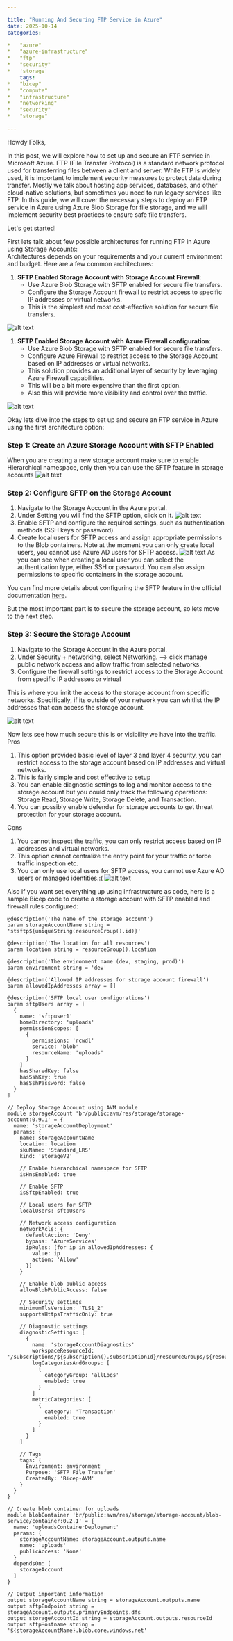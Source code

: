 ```yaml
---

title: "Running And Securing FTP Service in Azure"  
date: 2025-10-14  
categories:

*   "azure"
*   "azure-infrastructure"
*   "ftp"
*   "security"
*   'storage'  
    tags:
*   "bicep"
*   "compute"
*   "infrastructure"
*   "networking"
*   "security"
*   "storage"

---
```


Howdy Folks,

In this post, we will explore how to set up and secure an FTP service in Microsoft Azure. FTP (File Transfer Protocol) is a standard network protocol used for transferring files between a client and server. While FTP is widely used, it is important to implement security measures to protect data during transfer. Mostly we talk about hosting app services, databases, and other cloud-native solutions, but sometimes you need to run legacy services like FTP. In this guide, we will cover the necessary steps to deploy an FTP service in Azure using Azure Blob Storage for file storage, and we will implement security best practices to ensure safe file transfers.

Let's get started!

First lets talk about few possible architectures for running FTP in Azure using Storage Accounts:  
Architectures depends on your requirements and your current environment and budget. Here are a few common architectures:

1.  **SFTP Enabled Storage Account with Storage Account Firewall**:
    *   Use Azure Blob Storage with SFTP enabled for secure file transfers.
    *   Configure the Storage Account firewall to restrict access to specific IP addresses or virtual networks.
    *   This is the simplest and most cost-effective solution for secure file transfers.

![alt text](./images/image.png)

1.  **SFTP Enabled Storage Account with Azure Firewall configuration**:
    *   Use Azure Blob Storage with SFTP enabled for secure file transfers.
    *   Configure Azure Firewall to restrict access to the Storage Account based on IP addresses or virtual networks.
    *   This solution provides an additional layer of security by leveraging Azure Firewall capabilities.
    *   This will be a bit more expensive than the first option.
    *   Also this will provide more visibility and control over the traffic.

![alt text](./images/image-1.png)

Okay lets dive into the steps to set up and secure an FTP service in Azure using the first architecture option:

### Step 1: Create an Azure Storage Account with SFTP Enabled
When you are creating a new storage account make sure to enable Hierarchical namespace, only then you can use the SFTP feature in storage accounts
![alt text](image.png)

### Step 2: Configure SFTP on the Storage Account
1. Navigate to the Storage Account in the Azure portal.
2. Under Setting you will find the SFTP option, click on it.
![alt text](image-1.png)
3. Enable SFTP and configure the required settings, such as authentication methods (SSH keys or password).
4. Create local users for SFTP access and assign appropriate permissions to the Blob containers.
Note at the moment you can only create local users, you cannot use Azure AD users for SFTP access.
![alt text](image-2.png)
As you can see when creating a local user you can select the authentication type, either SSH or password. You can also assign permissions to specific containers in the storage account.

You can find more details about configuring the SFTP feature in the official documentation [here](https://learn.microsoft.com/en-us/azure/storage/blobs/secure-file-transfer-protocol-support?tabs=azure-portal).

But the most important part is to secure the storage account, so lets move to the next step.
### Step 3: Secure the Storage Account
1. Navigate to the Storage Account in the Azure portal.
2. Under Security + networking, select Networking. --> click manage public network access and allow traffic from selected networks.
3. Configure the firewall settings to restrict access to the Storage Account from specific IP addresses or virtual

This is where you limit the access to the storage account from specific networks. Specifically, if its outside of your network you can whitlist the IP addresses that can access the storage account.

![alt text](image-3.png)

Now lets see how much secure this is or visibility we have into the traffic.
Pros
1. This option provided basic level of layer 3 and layer 4 security, you can restrict access to the storage account based on IP addresses and virtual networks.
2. This is fairly simple and cost effective to setup 
3. You can enable diagnostic settings to log and monitor access to the storage account but you could only track the following operations: Storage Read, Storage Write, Storage Delete, and Transaction.
4. You can possibly enable defender for storage accounts to get threat protection for your storage account.

Cons
1. You cannot inspect the traffic, you can only restrict access based on IP addresses and virtual networks.
2. This option cannot centralize the entry point for your traffic or force traffic inspection etc.
3. You can only use local users for SFTP access, you cannot use Azure AD users or managed identities.:(
![alt text](image-4.png)


Also if you want set everything up using infrastructure as code, here is a sample Bicep code to create a storage account with SFTP enabled and firewall rules configured:

```bicep
@description('The name of the storage account')
param storageAccountName string = 'stsftp${uniqueString(resourceGroup().id)}'

@description('The location for all resources')
param location string = resourceGroup().location

@description('The environment name (dev, staging, prod)')
param environment string = 'dev'

@description('Allowed IP addresses for storage account firewall')
param allowedIpAddresses array = []

@description('SFTP local user configurations')
param sftpUsers array = [
  {
    name: 'sftpuser1'
    homeDirectory: 'uploads'
    permissionScopes: [
      {
        permissions: 'rcwdl'
        service: 'blob'
        resourceName: 'uploads'
      }
    ]
    hasSharedKey: false
    hasSshKey: true
    hasSshPassword: false
  }
]

// Deploy Storage Account using AVM module
module storageAccount 'br/public:avm/res/storage/storage-account:0.9.1' = {
  name: 'storageAccountDeployment'
  params: {
    name: storageAccountName
    location: location
    skuName: 'Standard_LRS'
    kind: 'StorageV2'
    
    // Enable hierarchical namespace for SFTP
    isHnsEnabled: true
    
    // Enable SFTP
    isSftpEnabled: true
    
    // Local users for SFTP
    localUsers: sftpUsers
    
    // Network access configuration
    networkAcls: {
      defaultAction: 'Deny'
      bypass: 'AzureServices'
      ipRules: [for ip in allowedIpAddresses: {
        value: ip
        action: 'Allow'
      }]
    }
    
    // Enable blob public access
    allowBlobPublicAccess: false
    
    // Security settings
    minimumTlsVersion: 'TLS1_2'
    supportsHttpsTrafficOnly: true
    
    // Diagnostic settings
    diagnosticSettings: [
      {
        name: 'storageAccountDiagnostics'
        workspaceResourceId: '/subscriptions/${subscription().subscriptionId}/resourceGroups/${resourceGroup().name}/providers/Microsoft.OperationalInsights/workspaces/law-${environment}-${location}'
        logCategoriesAndGroups: [
          {
            categoryGroup: 'allLogs'
            enabled: true
          }
        ]
        metricCategories: [
          {
            category: 'Transaction'
            enabled: true
          }
        ]
      }
    ]
    
    // Tags
    tags: {
      Environment: environment
      Purpose: 'SFTP File Transfer'
      CreatedBy: 'Bicep-AVM'
    }
  }
}

// Create blob container for uploads
module blobContainer 'br/public:avm/res/storage/storage-account/blob-service/container:0.2.1' = {
  name: 'uploadsContainerDeployment'
  params: {
    storageAccountName: storageAccount.outputs.name
    name: 'uploads'
    publicAccess: 'None'
  }
  dependsOn: [
    storageAccount
  ]
}

// Output important information
output storageAccountName string = storageAccount.outputs.name
output sftpEndpoint string = storageAccount.outputs.primaryEndpoints.dfs
output storageAccountId string = storageAccount.outputs.resourceId
output sftpHostname string = '${storageAccountName}.blob.core.windows.net'

```